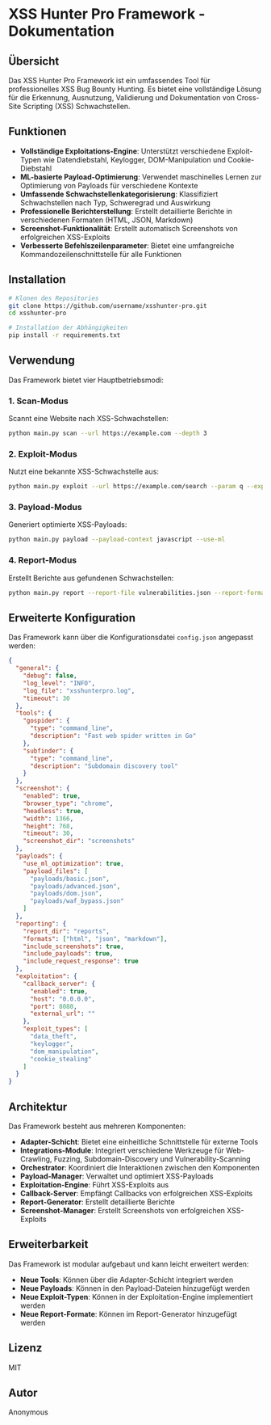 # XSS Hunter Pro Framework - Dokumentation

## Übersicht

Das XSS Hunter Pro Framework ist ein umfassendes Tool für professionelles XSS Bug Bounty Hunting. Es bietet eine vollständige Lösung für die Erkennung, Ausnutzung, Validierung und Dokumentation von Cross-Site Scripting (XSS) Schwachstellen.

## Funktionen

- **Vollständige Exploitations-Engine**: Unterstützt verschiedene Exploit-Typen wie Datendiebstahl, Keylogger, DOM-Manipulation und Cookie-Diebstahl
- **ML-basierte Payload-Optimierung**: Verwendet maschinelles Lernen zur Optimierung von Payloads für verschiedene Kontexte
- **Umfassende Schwachstellenkategorisierung**: Klassifiziert Schwachstellen nach Typ, Schweregrad und Auswirkung
- **Professionelle Berichterstellung**: Erstellt detaillierte Berichte in verschiedenen Formaten (HTML, JSON, Markdown)
- **Screenshot-Funktionalität**: Erstellt automatisch Screenshots von erfolgreichen XSS-Exploits
- **Verbesserte Befehlszeilenparameter**: Bietet eine umfangreiche Kommandozeilenschnittstelle für alle Funktionen

## Installation

```bash
# Klonen des Repositories
git clone https://github.com/username/xsshunter-pro.git
cd xsshunter-pro

# Installation der Abhängigkeiten
pip install -r requirements.txt
```

## Verwendung

Das Framework bietet vier Hauptbetriebsmodi:

### 1. Scan-Modus

Scannt eine Website nach XSS-Schwachstellen:

```bash
python main.py scan --url https://example.com --depth 3
```

### 2. Exploit-Modus

Nutzt eine bekannte XSS-Schwachstelle aus:

```bash
python main.py exploit --url https://example.com/search --param q --exploit-type data_theft
```

### 3. Payload-Modus

Generiert optimierte XSS-Payloads:

```bash
python main.py payload --payload-context javascript --use-ml
```

### 4. Report-Modus

Erstellt Berichte aus gefundenen Schwachstellen:

```bash
python main.py report --report-file vulnerabilities.json --report-format html
```

## Erweiterte Konfiguration

Das Framework kann über die Konfigurationsdatei `config.json` angepasst werden:

```json
{
  "general": {
    "debug": false,
    "log_level": "INFO",
    "log_file": "xsshunterpro.log",
    "timeout": 30
  },
  "tools": {
    "gospider": {
      "type": "command_line",
      "description": "Fast web spider written in Go"
    },
    "subfinder": {
      "type": "command_line",
      "description": "Subdomain discovery tool"
    }
  },
  "screenshot": {
    "enabled": true,
    "browser_type": "chrome",
    "headless": true,
    "width": 1366,
    "height": 768,
    "timeout": 30,
    "screenshot_dir": "screenshots"
  },
  "payloads": {
    "use_ml_optimization": true,
    "payload_files": [
      "payloads/basic.json",
      "payloads/advanced.json",
      "payloads/dom.json",
      "payloads/waf_bypass.json"
    ]
  },
  "reporting": {
    "report_dir": "reports",
    "formats": ["html", "json", "markdown"],
    "include_screenshots": true,
    "include_payloads": true,
    "include_request_response": true
  },
  "exploitation": {
    "callback_server": {
      "enabled": true,
      "host": "0.0.0.0",
      "port": 8080,
      "external_url": ""
    },
    "exploit_types": [
      "data_theft",
      "keylogger",
      "dom_manipulation",
      "cookie_stealing"
    ]
  }
}
```

## Architektur

Das Framework besteht aus mehreren Komponenten:

- **Adapter-Schicht**: Bietet eine einheitliche Schnittstelle für externe Tools
- **Integrations-Module**: Integriert verschiedene Werkzeuge für Web-Crawling, Fuzzing, Subdomain-Discovery und Vulnerability-Scanning
- **Orchestrator**: Koordiniert die Interaktionen zwischen den Komponenten
- **Payload-Manager**: Verwaltet und optimiert XSS-Payloads
- **Exploitation-Engine**: Führt XSS-Exploits aus
- **Callback-Server**: Empfängt Callbacks von erfolgreichen XSS-Exploits
- **Report-Generator**: Erstellt detaillierte Berichte
- **Screenshot-Manager**: Erstellt Screenshots von erfolgreichen XSS-Exploits

## Erweiterbarkeit

Das Framework ist modular aufgebaut und kann leicht erweitert werden:

- **Neue Tools**: Können über die Adapter-Schicht integriert werden
- **Neue Payloads**: Können in den Payload-Dateien hinzugefügt werden
- **Neue Exploit-Typen**: Können in der Exploitation-Engine implementiert werden
- **Neue Report-Formate**: Können im Report-Generator hinzugefügt werden

## Lizenz

MIT

## Autor

Anonymous
